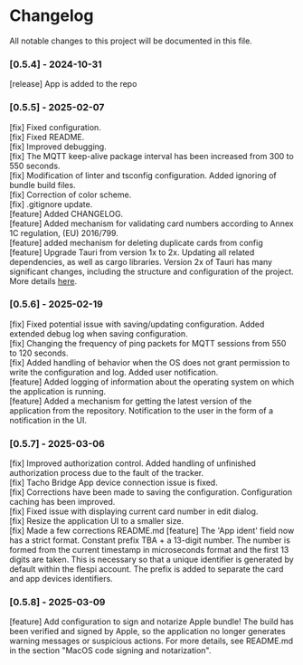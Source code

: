 # Changelog

All notable changes to this project will be documented in this file.

### [0.5.4] - 2024-10-31

[release] App is added to the repo

### [0.5.5] - 2025-02-07

[fix] Fixed configuration.  
[fix] Fixed README.  
[fix] Improved debugging.  
[fix] The MQTT keep-alive package interval has been increased from 300 to 550 seconds.  
[fix] Modification of linter and tsconfig configuration. Added ignoring of bundle build files.  
[fix] Correction of color scheme.  
[fix] .gitignore update.  
[feature] Added CHANGELOG.  
[feature] Added mechanism for validating card numbers according to Annex 1C regulation, (EU) 2016/799.  
[feature] added mechanism for deleting duplicate cards from config  
[feature] Upgrade Tauri from version 1x to 2x. Updating all related dependencies, as well as cargo libraries. Version 2х of Tauri has many significant changes, including the structure and configuration of the project. More details [here](https://v2.tauri.app/start/migrate/from-tauri-1/).

### [0.5.6] - 2025-02-19

[fix] Fixed potential issue with saving/updating configuration. Added extended debug log when saving configuration.  
[fix] Changing the frequency of ping packets for MQTT sessions from 550 to 120 seconds.  
[fix] Added handling of behavior when the OS does not grant permission to write the configuration and log. Added user notification.  
[feature] Added logging of information about the operating system on which the application is running.  
[feature] Added a mechanism for getting the latest version of the application from the repository. Notification to the user in the form of a notification in the UI.   

### [0.5.7] - 2025-03-06

[fix] Improved authorization control. Added handling of unfinished authorization process due to the fault of the tracker.  
[fix] Tacho Bridge App device connection issue is fixed.  
[fix] Corrections have been made to saving the configuration. Configuration caching has been improved.  
[fix] Fixed issue with displaying current card number in edit dialog.  
[fix] Resize the application UI to a smaller size.  
[fix] Made a few corrections README.md
[feature] The 'App ident' field now has a strict format. Constant prefix TBA + a 13-digit number. The number is formed from the current timestamp in microseconds format and the first 13 digits are taken. This is necessary so that a unique identifier is generated by default within the flespi account. The prefix is ​added to separate the card and app devices identifiers.  

### [0.5.8] - 2025-03-09

[feature] Add configuration to sign and notarize Apple bundle! The build has been verified and signed by Apple, so the application no longer generates warning messages or suspicious actions. For more details, see README.md in the section "MacOS code signing and notarization".